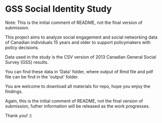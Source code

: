 # GSS Social Identity Study

Note: This is the initial comment of README, not the final version of submission.

This project aims to analyze social engagement and social networking data of Canadian individuals 15 years and older to support policymakers with policy decisions.

Data used in the study is the CSV version of 2013 Canadian General Social Survey (GSS) results.

You can find these data in 'Data' folder, where output of Rmd file and pdf file can be find in the 'output' folder.

You are welcome to download all materials for repo, hope you enjoy the findings.

Again, this is the initial comment of README, not the final version of submission, futher information will be released as the work progresses.

Thank you! :)
